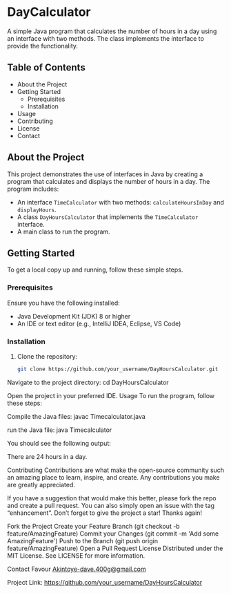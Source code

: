 # DayCalculator

A simple Java program that calculates the number of hours in a day using an interface with two methods. The class implements the interface to provide the functionality.

## Table of Contents

- About the Project
- Getting Started
  - Prerequisites
  - Installation
- Usage
- Contributing
- License
- Contact

## About the Project

This project demonstrates the use of interfaces in Java by creating a program that calculates and displays the number of hours in a day. The program includes:
- An interface `TimeCalculator` with two methods: `calculateHoursInDay` and `displayHours`.
- A class `DayHoursCalculator` that implements the `TimeCalculator` interface.
- A main class to run the program.

## Getting Started

To get a local copy up and running, follow these simple steps.

### Prerequisites

Ensure you have the following installed:
- Java Development Kit (JDK) 8 or higher
- An IDE or text editor (e.g., IntelliJ IDEA, Eclipse, VS Code)

### Installation

1. Clone the repository:
   ```sh
   git clone https://github.com/your_username/DayHoursCalculator.git

Navigate to the project directory:
cd DayHoursCalculator

Open the project in your preferred IDE.
Usage
To run the program, follow these steps:

Compile the Java files:
javac Timecalculator.java

run the Java file:
java Timecalculator

You should see the following output:

There are 24 hours in a day.

Contributing
Contributions are what make the open-source community such an amazing place to learn, inspire, and create. Any contributions you make are greatly appreciated.

If you have a suggestion that would make this better, please fork the repo and create a pull request. You can also simply open an issue with the tag “enhancement”. Don’t forget to give the project a star! Thanks again!

Fork the Project
Create your Feature Branch (git checkout -b feature/AmazingFeature)
Commit your Changes (git commit -m 'Add some AmazingFeature')
Push to the Branch (git push origin feature/AmazingFeature)
Open a Pull Request
License
Distributed under the MIT License. See LICENSE for more information.

Contact
Favour Akintoye-dave.400g@gmail.com

Project Link: https://github.com/your_username/DayHoursCalculator
